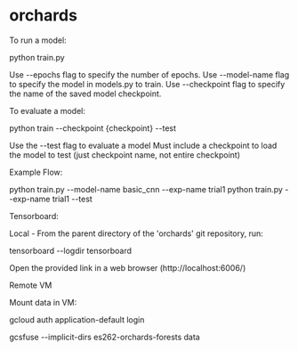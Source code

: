 # orchards

To run a model:

python train.py

Use --epochs flag to specify the number of epochs.
Use --model-name flag to specify the model in models.py to train.
Use --checkpoint flag to specify the name of the saved model checkpoint.

To evaluate a model:

python train --checkpoint {checkpoint} --test

Use the --test flag to evaluate a model
Must include a checkpoint to load the model to test (just checkpoint name, not entire checkpoint)

Example Flow:

python train.py --model-name basic_cnn --exp-name trial1
python train.py --exp-name trial1 --test

Tensorboard:

Local - From the parent directory of the 'orchards' git repository, run:

tensorboard --logdir tensorboard

Open the provided link in a web browser (http://localhost:6006/)

Remote VM

Mount data in VM:

gcloud auth application-default login

gcsfuse --implicit-dirs es262-orchards-forests data
